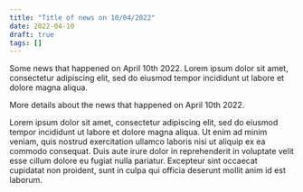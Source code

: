 ```yaml
---
title: "Title of news on 10/04/2022"
date: 2022-04-10
draft: true
tags: []
---
```

<!--
SPDX-FileCopyrightText: 2022 Wilfred Nicoll <xyzroller@rollyourown.xyz>
SPDX-License-Identifier: CC-BY-SA-4.0
-->

Some news that happened on April 10th 2022. Lorem ipsum dolor sit amet, consectetur adipiscing elit, sed do eiusmod tempor incididunt ut labore et dolore magna aliqua.

<!--more-->

More details about the news that happened on April 10th 2022.

Lorem ipsum dolor sit amet, consectetur adipiscing elit, sed do eiusmod tempor incididunt ut labore et dolore magna aliqua. Ut enim ad minim veniam, quis nostrud exercitation ullamco laboris nisi ut aliquip ex ea commodo consequat. Duis aute irure dolor in reprehenderit in voluptate velit esse cillum dolore eu fugiat nulla pariatur. Excepteur sint occaecat cupidatat non proident, sunt in culpa qui officia deserunt mollit anim id est laborum.
